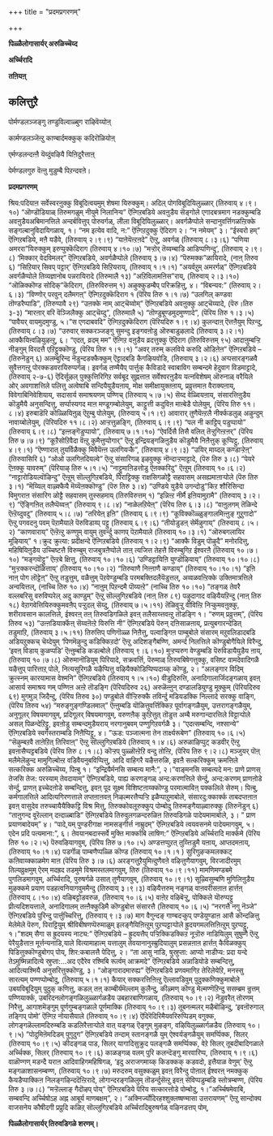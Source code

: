 +++
title = "प्रदमप्रगरणम्"

+++


**पिळ्ळैलोगासार्यर् अरुळिच्चॆय्द**

**अर्च्चिरादि**

**तऩियऩ्**

## कलित्तुऱै

 पोर्मण्डलञ्जङ्गु तण्डुविल्वाळ्बुग राऴिवॆय्योऩ्

 कार्मण्डलञ्जॆऩ्ऱु काण्बार्दमक्कुक् कदिरॊळियोऩ्

 एर्मण्डलन्दऩ्ऩै यॆय्दुंवऴियै यिऩिदुरैत्ताऩ्

 पेर्मण्डलगुरु वॆऩ्ऩु मुडुम्बै पिऱन्दवऩे।

**प्रदमप्रगरणम्**

श्रिय:पदियाऩ सर्वेस्वरऩुक्कु विबूदित्वयमुम् शेषमा यिरुक्कुम्। अदिल् पोगविबूदियिलुळ्ळार् (तिरुवाय् ४।९।१०) “ऒण्डॊडियाळ् तिरुमगळुम् नीयुमे निलानिऱ्प” ऎऩ्गिऱबडिये अवऩुडैय सॆङ्गोले एगादबत्रमाग नडक्कुम्बडि अवऩुडैयअबिमानत्तिले अन्दर्बवित्तुप् पोरुवर्गळ्, लीला विबूदियिलुळ्ळार्। अवर्गळैप्पोले सन्दानुवर्त्तिगळऩ्ऱिक्के सङ्गल्बानुविदायिगळाय्, १। “नम इत्येव वादि, न:” ऎऩ्गिऱदुक्कु ऎदिराग २। “न नमेयम्” ३। “ईस्वरो हम्” ऎऩ्गिऱबडिये, मऩै यडैवे, (तिरुवाय् २।९।९) “याऩेयॆऩ्ऱऩदे” ऎऩ्ऱु, अवर्गळ् (तिरुवाय् ८।३।६) “पणिया अमररा”यिरुक्कुम् इरुप्पुक्कॆदिराग (तिरुवाय् ४।१०।७) “मऱ्ऱोर् तॆय्वम्बाडि आडिप्पणिन्दु’, (तिरुवाय् २।९।८) ‘मिक्कार् वेदविमलर्” ऎऩ्गिऱबडिये, अवर्गळैप्पोले (तिरुवाय् ३।७।४) “पॆरुमक्क”ळायिरादे, (नाऩ् तिरुव ६) “सिऱियार् सिवप् पट्टार्’ ऎऩ्गिऱबडिये सिऱियराय्, (तिरुवाय् १।१।१) ”अयर्वऱुम् अमरर्गळ्” ऎऩ्गिऱबडिये अवर्गळैप्पोले तिव्यज्ञानोब पन्नरायिरादे (तिरुमालै १३)
”अऱिविलामऩिस”राय्, (तिरुवाय् २।३।१०) “ऒळिक्कॊण्ड सोदिक्”कॆदिराग, (तिरुविरुत्तम् १) अऴुक्कुडम्बैप् परिक्रहित्तु, ४। “विबन्यव:” (तिरुवाय् २।६।३) “विण्णोर् परवुन् दलैमगऩ्” ऎऩ्गिऱदुक्कॆदिराग १ (पॆरिय तिरु १।१।७) “उलगिल् कण्डवा तॊण्डरैप्पाडि”, (तिरुप्पावै २९) “उऩक्के नाम् आट्चॆय्वोम्” ऎऩ्गिऱबडिये अवऩुक्कु आट्चॆय्यादे, (पॆरु।तिरु ३-३) “मारऩार् वरि वॆञ्जिलैक्कु आट्चॆय्दु”, (तिरुमालै ५) “तॊण्डुबूण्डमुदमुण्णादे”, (पॆरिय तिरु १।३।५) “पावैयर् वायमुदमुण्डु, ५।”स एगदाबवदि” ऎऩ्गिऱदुक्कॆदिराग (पॆरियदिरु १।९।४) कुलन्दाऩ् ऎत्तऩैयुम् पिऱन्दु, (तिरुवाय् ८।३।७) “उरुवार् सक्करञ्जङ्गु सुमन्दु इङ्गवऩोडु ऒरुबाडुऴलादे (तिरुवाय् ३।२।१) आक्कैयिऩ्वऴियुऴऩ्ऱु, ६। “एदत्, व्रदम् मम” ऎऩ्गिऱ वऩुडैय व्रदत्तुक्कु ऎदिराग (तिरुविरुत्तम् ९५) आदाऩुम्बऱ्ऱि नीङ्गुम् विरदत्तै एऱिट्टुक्कॊण्डु, (पॆरिय तिरु १।१।१) “अवर् तरुम् कलविये करुदि ओडिऩेऩ” ऎऩ्गिऱबडिये – (तिरुनॆडुन् ६) अलम्बुरिन्द नॆडुन्दडक्कैक्कुम् ऎट्टादबडि कैगऴियवोडि, (तिरुवाय् ३।२।६) अऱ्पसारङ्गळवै सुवैत्तगऩ्ऱु पोरक्कडवरायिरुप्पर्गळ्। इवर्गळ् तण्मैयैप् पार्त्तुक् कैविडादे स्वाबाविग सम्बन्दमे हेदुवाग विडमाट्टादे, (तिरुवाय् २-७-६) ऎदिर्सूऴल् पुक्कुत्तिरिगिऱ सर्वबूद सुह्नत्ताऩ सर्वेश्वरऩुडैय यत्नविशेषम् ऒरुनाळ् वरैयिले ओर् अवगाशत्तिले पलित्तु अत्वेषाबि सन्दियैयुडैयऩाय्, मोक्ष समीक्षायुक्तऩाय्, प्रव्रुत्तमाऩ वैराक्यऩाय्, विवेगाबिनिवेशियाय्, सदासार्य समाश्रयणम् पण्णिच् (तिरुवाय् ५।७।५) सॆय्द वेळ्वियऩाय्, संसारत्तिऩुडैय कॊडुमैयै अनुसन्दित्तु, सर्प्पास्यगद माऩ मण्डूगम्बोलेयुम्, काट्टुत्ती कदुविऩ माऩ्बेडै पोलेयुम्, (पॆरिय तिरु ११।८।४) इरुबाडॆरि कॊळ्ळियिऩुळ् ऎऱुम्बु पोलेयुम्, (तिरुवाय् ५।१।९) आवारार् तुणैयॆऩ्ऱलै नीर्क्कडलुळ् अऴुन्दुम् नावाय्बोलेयुम्, (पॆरियदिरु ११।८।२) आऱ्ऱत्तुळङ्गि, (तिरुवाय् ६।९।९) “पल नी काट्टिप् पडुप्पायो” (तिरुवाय् ६।९।८) “इऩ्ऩङ्गॆडुप्पायो”, (तिरुवाय् ७।१।१०) “ऐवर्दिसै तिसै वलित् तॆऱ्ऱुगिऩ्ऱऩर्” (पॆरिय तिरु ७।७।९) “कूऱैसोऱिवैदा वॆऩ्ऱु कुमैत्तुप्पोगार्” ऎऩ्ऱु इन्द्रियङ्गळिऩुडैय कॊडुमैयै निऩैत्तुक् कूप्पिट्टु, (तिरुवाय् ४।९।१) “ऎण्णारात् तुयर्विळैक्कु मिवैयॆऩ्ऩ उलगियऱ्कै”, (तिरुवाय् ४।९।३) “उयिर् माय्दल् कण्डाऱ्ऱेऩ्” (तिरुवासिरि ६) “ओओ उलगिऩदियल्वे” ऎऩ्ऱु संसारिगळ् इऴवुक्कु नॊन्दाऱ्ऱमाट्टादे, (पॆरु तिरु ३।८) “पेयरे ऎऩक्कु यावरुम्” (पॆरियाऴ् तिरु ५।१।५) “नाट्टुमाऩिडत्तोडु ऎऩक्करिदु” ऎऩ्ऱुम् (तिरुवाय् १०।६।२) “नाट्टारोडियल्वॊऴिन्दु” ऎऩ्ऱुम् सॊल्लुगिऱबडिये, पिराट्टिक्कु राक्षसिगळोट्टै सहवासम् असह्यमाऩाऱ्पोले (पॆरु तिरु ३।१) “मॆय्यिल् वाऴ्क्कैयै मॆय्यॆऩक्कॊण्डु” (पॆरु तिरु ३।४) “उण्डिये युडैये उगन्दोडु”किऱ शौरिसिन्दा विमुगराऩ संसारिग ळोट्टै सहवासम् तुस्सहमाय् (तिरुविरुत्तम् १) “इन्निऩ्ऱ नीर्मै इऩियामुऱामै” (तिरुवाय् ३।२।९) “ऎङ्गिऩित् तलैप्पॆय्वऩ्” (तिरुवाय् ९।८।४) “नाळेलऱियेऩ्” (पॆरिय तिरु ६।३।८) “वाऩुलगम् तॆळिन्दे ऎऩ्ऱॆय्दुवदु” (तिरुवाय् ५।८।७) “तरियेऩ् इऩि” (तिरुवाय् ६।९।९) “कूविक्कॊळ्ळुङ्गालमिऩ्ऩुङ् गुऱुगादो” ऎऩ्ऱु पगवदनु पवम् पॆऱामैयाले पॆरुविडाय्प् पट्टु (तिरुवाय् ६।९।६) “तीयोडुडऩ् सेर्मॆऴुगाय्” (तिरुवाय् ८।५।२) “काणवाराय्” ऎऩ्ऱॆऩ्ऱु कण्णुम् वायुम् तुवर्न्दु काणप् पॆऱामैयाले (तिरुवाय् १०।३।१) “ऒरुबगलायिर मूऴियाय्” १।क्रुद क्रुत्या: प्रदीक्षन्दे ऎऩ्गिऱबडिये (तिरुवाय् १।२।९) “आक्कै विडुम् पॊऴुदै”
मनोरदित्तु, महिषियिऩुडैय उच्चिष्टत्तै विरुम्बुम् राजबुत्रऩैप्पोले ताऩ् त्यजित्त तेहत्तै विरुम्बुगिऱ ईश्वरऩै (तिरुवाय् १०।७।१०) “मङ्गवॊट्टु” ऎऩ्ऱबे क्षित्तु, (तिरुवाय् १०।१०।६) ‘उण्डिट्टायिऩि युण्डॊऴियाय्” (तिरुवाय् १०।१०।८) “मुऱ्ऱक्करन्दॊळित्ताय्’ (तिरुवाय् १०।१०।२) “तिरुवाणै निऩ्ऩाणै कण्डाय्” (तिरुवाय् १०।१०।१) “इऩि नाऩ् पोग लॊट्टेऩ्” ऎऩ्ऱु तडुत्तुम्, वळैत्तुम् पॆऱवेण्डुम्बडि परमबक्तिदलैयॆडुत्तल्, अव्वळवऩ्ऱिक्के उक्तिमात्रत्तिले अन्वयित्तल्, (नाच्चि तिरु १०।४) “नाऩुम् पिऱन्दमै पॊय्यऩ्ऱे” (नाच्चि तिरु १०।१०) ”तङ्गळ् तेवरै वल्लबरिसु वरुविप्परेल् अदु काण्डुम्” ऎऩ्ऱु सॊल्लुगिऱबडिये (नाऩ् तिरु ८९) पऴुदागाद वऴियैयऱिन्दु (नाऩ् तिरु १८) वेऱागवेत्तियिरुक्कुमवऩैप् पऱ्ऱुदल् सॆय्दु, (तिरुवाय् ७।५।११) तॆळिवुऱ्ऱु वीविऩ्ऱि निऱ्कुमवऩुक्कु, शरीरावसान कालत्तिले, ईश्वरऩ् तऩ् तिरुवडिगळिले इवऩ् तलैसाय्त्तवऩ्ऱु तॊडङ्गि १। “रुणम् प्रव्रुत्तम्”, (पॆरिय तिरुव ५३) ”उऩ्ऩडियार्क्कॆऩ् सॆय्वऩॆऩ्ऱे यिरुत्ति नी” ऎऩ्गिऱबडिये पॆरुन् दऩिसाळऩाय्, प्रत्युबगारन्देडित् तडुमाऱि, (तिरुवाय् ३।५।११) तिरुत्तिप् पणिगॊळ्ळ निऩैत्तु, पल्वाङ्गिऩ पाम्बुबोले संसारम् मऱुवलिडादबडि अडियऱुक्कच् चॆय्देयुम् ‘पिणमॆऴुन्दु कडिक्किऱदो’ ऎऩ्ऱु अदिशङ्गैबण्णि, अमर्न्द निलत्तिले कॊण्डुबोगैयिले विरैन्दु, ‘इवऩ् विडाय् कुळप्पडि’ ऎऩ्ऩुम्बडि कडल्बोले (तिरुवाय् ९।६।१०) मुऱ्ऱप्परुग वेण्डुम्बडि पॆरुविडायैयुडैय ऩाय्, (तिरुवाय् १०।७।८) ऒरुमानॊडियुम् पिरियादे, सक्रवर्त्ति, पॆरुमाळ् तिरुवबिषेगत्तुक्कु, वसिष्ट वामदेवादिगळै यऴैत्तुप् पारित्ताऱ् पोले, नित्यसूरिगळै यऴैप्पित्तु वऴियैक्कोडिप्पिप्पदाय्क् कॊण्डु, २। “अलङ्गार विदिम् क्रुत्स्नम् कारयामास वेश्मनि” ऎऩ्गिऱबडिये (तिरुवाय् १।५।१०) वीडुदिरुत्ति, अनादिगालार्जिदङ्गळाय् इवऩ् आसार्य समाश्रय णम् पण्णिऩ अऩ्ऱे तॊडङ्गि (पॆरियदिरुव २६) अरुळॆऩ्ऩुन् दण्डालडियुण्डु मूक्कुम् (पॆरियदिरुव ६९) मुगमुञ् जिदैन्दु, (पॆरिय तिरुव ३०) पण्डुबोले वीऱ्ऱिरुक्कै तविर्न्दु मडियडक्कि निल्लादे सरक्कु वाङ्गि, (पॆरिय तिरुव ५४) “मरुङ्गुङ्गण्डिलमाल्” ऎऩ्ऩुम्बडि यॊळित्तुवर्त्तिक्किऱ पूर्वागङ्गळैयुम्, उत्तरागङ्गळैयुम्, अनुगूलर् विषयमागवुम्, प्रदिगूलर् विषयमागवुम्, वरुणऩैक् कुऱित्तुत् तॊडुत्त अम्बै मरुगान्दारत्तिले विट्टाऱ्पोले असल् पिळन्देऱिट्टु, इवऩोडु सम्बन्दमुडैयराय् नरगानुबवम् पण्णुगिऱवर्गळै ३। “एदत्सम्बन्दि, नश्सान्ये” ऎऩ्गिऱबडिये स्वर्गस्तराम्बडि निऩैप्पिट्टु, ४। ”ऊड: पञ्जात्मना तेन तार्क्ष्यरूबेण” (तिरुवाय् १०।६।५) “सॆऴुम्बऱवै ताऩेऱित् तिरिवाऩ्” ऎऩ्ऱु सॊल्लुगिऱबडिये (तिरुवाय् १।४।६)
अरुळाऴिप्पुट् कडवीर् ऎऩ्ऱु इवऩासैप्पट्टबडिये (पॆरिय तिरु ८।१।८) कॊऱ्ऱप् पुळ्ळॊऩ्ऱेऱि वन्दु तोऩ्ऱि, (पॆरिय तिरु ९।२।८) मञ्जुयर् पॊऩ् मलैमेलॆऴुन्द मामुगिल्बोऩ्ऱ वडिवैयनुबविप्पित्तु, आदि वाहिगरै यऴैत्तरुळि, इवऩै सत्करिक्कुम् क्रमत्तिले सत्करिक्क अरुळिच्चॆय्य, पिऩ्बु १। “इन्द्रियैर्मनसि सम्बत्य मानै:”, २।”वाङ्मनसि सम्बत्यदे मन: प्राणे प्राणस् तेजसि तेज: परस्याम् तेवदायाम्” ऎऩ्गिऱबडिये, पाह्य करणङ्गळ् अन्द:करणत्तिले सेर्न्दु, अन्द:करणम् प्राणऩोडे सेर्न्दु, प्राणऩ् इच्चेदऩोडे सम्बन्दित्तु, इवऩ् पूद सूक्ष्म विशिष्टऩाय्क्कॊण्डु परमात्माविऩ् पक्कलिले सेरुम्। पिऩ्बु, कर्मगालत्तिले आदित्यगिरणत्ताले तप्तऩाऩवऩ् निऴल्मरत्तैप्पऱ्ऱि इळैप्पाऱुमाबोले, संसारदु:क्कार्क्क ताबदप्तऩाऩ इवऩ् वासुदेव तरुच्चायैयैक्किट्टि विश्र मित्तु, तिरुक्कोवलूरुक्कुप् पोम्बोदु तिरुमङ्गैयाऴ्वारुक्कु (तिरुनॆडुन् ६) “ताऩुगन्द वूरॆल्लान् दऩ्दाळ्बाडि” ऎऩ्गिऱबडिये तिरुवुलगळन्दरुळिऩ तिरुवडिगळे पादेयमामाबोले, ३। ” प्राण प्रयाणबादेयम्” ४। “पादे,यम् पुण्डरीगाक्ष नामसङ्गीर्त्त नाम्रुदम्” ऎऩ्गिऱबडिये त्वयवसनमे पादेयमागवुम्, ५। एदेन प्रदि पत्यमाना:”, ६। तेवयानबदास्सर्वे मुक्ति मार्क्काबि लाषिण:” ऎऩ्गिऱबडिये अर्च्चिरादि मार्क्कमे (पॆरिय तिरु १०।२।५) पॆरुवऴियागवुम्, (पॆरिय तिरु ७।१०।५) अण्डत्तप्पुऱत् तुय्त्तिडुमै यऩाय्, आप्तदमऩाय्, (तिरुवाय् १०।१।४) पडर्गॊळ् पाम्बणैप्पळ्ळि कॊण्ड (तिरुवाय् १०।१।१ ) सुरिगुऴऱ्कमलक्कट् कऩिवाय्क्काळमेग माऩ (पॆरिय तिरु ३।७।६) अरङ्गत्तुऱैयुमिऩ्दुणैवऩे वऴित्तुणैयागवुम्, विरजादीरमुम् तिल्यव्रुक्षमुम् ऐरम् मदह्रद तडमुमे विश्रमस्तलमागवुम्, तिरु (तिरुवाय् १०।९।११) मामणिमण्डबमे पुगलिडमागवुम्, अर्च्चिरादि, पुरुषर्गळे उसात् तुणैयागवुम्, (तिरुवाय् १०।९।१) सूऴ्विसुम्बणि मुगिलिऩुडैय मुऴक्कमे प्रयाण पडहत्वनियागवुममैन्दु (तिरुवाय् ३।९।३) वऴियैत्तरुम् नङ्गळ् वाऩवरीसऩाऩ हार्त्तऩ् (तिरुवाय् ८।१०।४) वऴिबट्टोडवरुळ, (तिरुवाय् १०।६।५) वाऩेऱ वऴिबॆऱ्ऱु, पोक्किले यॊरुप्पट्टु प्रीत्यदिशयत्ताले, अनादिगालम् तऩ्ऩैक्कुडिमै कॊण्डुबोत्त संसारत्तै (तिरुवाय् १०।६।५) “नरगत्तै नगु नॆञ्जे” ऎऩ्गिऱबडिये पुरिन्दु पार्त्तुच्चिरित्तु, (तिरुवाय् ९।३।७) माग वैगुन्दङ् गाण्बदऱ्कुप् पण्डेयुण्डाऩ आसै कॊन्दळित्तु मेलेमेले पॆरुग, पिराट्टियुम् श्रीविबीषणप्पॆरुमाळुम् इलङ्गैयिऩिऩ्ऱुम् पुऱप्पट्टाऱ्पोले ह्रुदयगमलत्तिऩिऩ्ऱुम् पुऱप्पट्टु, १।”शदम् सैगा स ह्रुदयस्य नाट्य:” ऎऩ्गिऱबडिये – ह्रुदयत्तैप् पऱ्ऱिक्किडक्किऱ नूऱ्ऱॊरु नाडियिलुम् सुषुम्गै ऎऩ्ऱु पेरैयुडैत्ताऩ मूर्त्तन्यनाडि,याले वित्यामाहात्म् यत्तालुम् तेवयानानुस्म्रुदियालुम् प्रसन्नऩाऩ हार्त्तऩ् कैविळक्कुप् पिडित्तुक्कॊण्डुबोगप् पोय्, शिर:कबालत्तै पेदित्तु, २। “ता आसु नाडि, षुस्रुप्ता: आप्यो नाडीप्य: प्रदा यन्दे तेऽमुष्मिन्नादित्ये स्रुप्ता:…अद एदैरेव रश्मिबि रूर्त्वम् आक्रमदे” ऎऩ्गिऱबडिये अन्नाडियोडे सम्बन्दित्तु, आदित्याश्मियै अनुसरित्तुक्कॊण्डु, ३। “ओङ्गारादमारुह्य” ऎऩ्गिऱबडिये प्रणवमागिऱ तेरिलेयेऱि, मनस्सु सारत्यम् पण्णप्पोम्बोदु, (तिरुवाय् ५।१।१)
कैयार् सक्करत्तिऩिऩ्ऱु ऎल्लावडिवुम् पुदुक्कणिक्कुमाबोले उबयविबूदियुम् पुदुक् कणित्तु, कडल् तऩ् काम्बीर्यमॆल्लाम् कुलैन्दु, कीऴ्मण् कॊण्डु मेल्मण्णॆऱिन्दु ससम्ब्रम न्रुत्तम् पण्णियार्क्क, उबरिदनलोगङ्गळिलुळ्ळार्गळडैय उबहारबाणिगळाय्, (तिरुवाय् १०।९।२) नॆडुवरैत् तोरणम् निरैत्तु, आगाशमॆङ्गुम् पूर्णगुम्बङ्गळाले पूर्णमाक्कि (तिरुवाय् १०।९।३) तूबनऩ्मलर् मऴैबॊऴिन्दु, ‘इवऩॊरुगाल् तङ्गिप् पोमो’ ऎऩ्गिऱ नोयासैयाले (तिरुवाय् १०।९।४) ऎदिरॆदिरिमैयवरिरुप्पिडम् वगुक्क, लोगङ्गळॆल्लामदिरुम्बडि कडलिरैत्ताऱ्पोले वात् यङ्गळ् ऎङ्गुम् मुऴङ्ग, वऴियिलुळ्ळार्गळडैय (तिरुवाय् १०।९।५) ”पोदुमिऩॆमदिडम् पुगुदुग” ऎऩ्गिऱबडिये तन्दाम् स्तानङ्गळै युम् ऐश्वर्यङ्गळैयुम् समर्प्पिक्क, सिलर् (तिरुवाय् १०।९।५) कीदङ्गळ् पाड, सिलर् यागादिसुक्रुद पलङ्गळै समर्प्पिक्क, वेऱे सिलर् तूबदीबादिगळाले अर्च्चिक्क, सिलर् (तिरुवाय् १०।९।६) काळङ्गळ् वलम् पुरि कलन्दॆङ्गु मारवारिप्प, (तिरुवाय् १।९।६) वाळॊण्गण् मडन्दै यराऩ आदिवाहिगमहिषिगळ्, ‘इदु अराजगमाय्क् किडक्कक् कडवदो, इत्तैयाळ वेणुम्’ ऎऩ्ऱु मङ्गळाशासनम्बण्ण, (तिरुवाय् १०।९।७) मरुदरुम् वसुक्कळुम् इवऩ् विरैन्दु पोऩाल् ईश्वरऩ् नमक्कुक् कैयडैप्पाक्किऩ निलङ्गऴिन्ददॆऩ्ऱिरादे, लोगान्दरङ्गळिलुम् तॊडर्न्दुसॆऩ्ऱु इवऩ् सॆविप्पडुम्बडि स्तोत्रम्बण्ण, (पॆरिय तिरु ३।७।८) “मऱ्ऱॆल्लाङ् गैदॊऴप् पोय्” ऎऩ्गिऱबडिये पॆरिय सत्कारत्तोडे पोम्बोदु, १।”अर्च्चिषमेवाबि, सम्बवन्दि अर्च्चिषोऽह अह्न आबूर्य माणबक्षम्”, २। “अक्निर्ज्योदिरहश्शुक्लष्षण्मासा उत्तरायणम्” ऎऩ्ऱु सान्दोक्य वाजसनेय कौषीदगी प्रप्रुदि कळिऱ् सॊल्लुगिऱबडिये अर्च्चिरादिबुरुषर्गळ् वऴिनडत्तप् पोम्,

**पिळ्ळैलोगासार्यर् तिरुवडिगळे शरणम्।**

